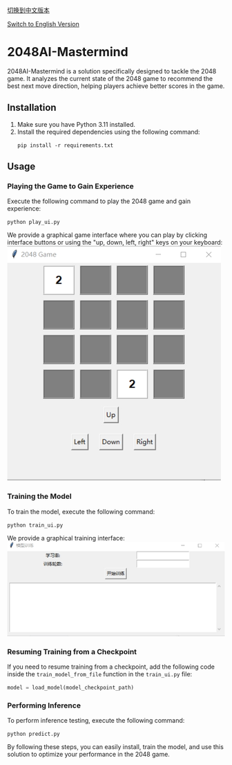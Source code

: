 [切换到中文版本](README_zh.md) 

[Switch to English Version](README.md)


# 2048AI-Mastermind

2048AI-Mastermind is a solution specifically designed to tackle the 2048 game. It analyzes the current state of the 2048 game to recommend the best next move direction, helping players achieve better scores in the game.

## Installation

1. Make sure you have Python 3.11 installed.
2. Install the required dependencies using the following command:
   ```
   pip install -r requirements.txt
   ```

## Usage
### Playing the Game to Gain Experience
Execute the following command to play the 2048 game and gain experience:

```
python play_ui.py
```

We provide a graphical game interface where you can play by clicking interface buttons or using the "up, down, left, right" keys on your keyboard:  
![Game Interface Example](play_ui.png)

### Training the Model

To train the model, execute the following command:
```
python train_ui.py
```

We provide a graphical training interface:
![Training Interface Example](train_ui.png)

### Resuming Training from a Checkpoint

If you need to resume training from a checkpoint, add the following code inside the `train_model_from_file` function in the `train_ui.py` file:
```python
model = load_model(model_checkpoint_path)
```

### Performing Inference

To perform inference testing, execute the following command:
```
python predict.py
```

By following these steps, you can easily install, train the model, and use this solution to optimize your performance in the 2048 game.
